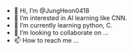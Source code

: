 - 👋 Hi, I’m @JungHeon0418
- 👀 I’m interested in AI learning like CNN.
- 🌱 I’m currently learning python, C.
- 💞️ I’m looking to collaborate on ...
- 📫 How to reach me ...

<!---
JungHeon0418/JungHeon0418 is a ✨ special ✨ repository because its `README.md` (this file) appears on your GitHub profile.
You can click the Preview link to take a look at your changes.
--->
